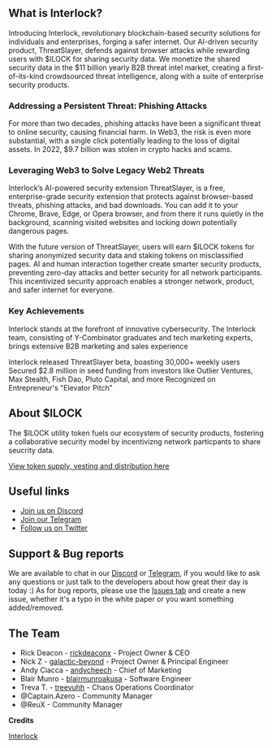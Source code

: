 ## What is Interlock?
Introducing Interlock, revolutionary blockchain-based security solutions for individuals and enterprises, forging a safer internet. Our AI-driven security product, ThreatSlayer, defends against browser attacks while rewarding users with $ILOCK for sharing security data. We monetize the shared security data in the $11 billion yearly B2B threat intel market, creating a first-of-its-kind crowdsourced threat intelligence, along with a suite of enterprise security products.

### Addressing a Persistent Threat: Phishing Attacks
For more than two decades, phishing attacks have been a significant threat to online security, causing financial harm. In Web3, the risk is even more substantial, with a single click potentially leading to the loss of digital assets. In 2022, $9.7 billion was stolen in crypto hacks and scams.

### Leveraging Web3 to Solve Legacy Web2 Threats

Interlock’s AI-powered security extension ThreatSlayer, is a free, enterprise-grade security extension that protects against browser-based threats, phishing attacks, and bad downloads. You can add it to your Chrome, Brave, Edge, or Opera browser, and from there it runs quietly in the background, scanning visited websites and locking down potentially dangerous pages. 

With the future version of ThreatSlayer, users will earn $ILOCK tokens for sharing anonymized security data and staking tokens on misclassified pages. AI and human interaction together create smarter security products, preventing zero-day attacks and better security for all network participants. This incentivized security approach enables a stronger network, product, and safer internet for everyone.

### Key Achievements 

Interlock stands at the forefront of innovative cybersecurity. The Interlock team, consisting of Y-Combinator graduates and tech marketing experts, brings extensive B2B marketing and sales experience

Interlock released ThreatSlayer beta, boasting 30,000+ weekly users
Secured $2.8 million in seed funding from investors like Outlier Ventures, Max Stealth, Fish Dao, Pluto Capital, and more
Recognized on Entrepreneur's "Elevator Pitch”

[//]: Roadmap.timeline.image.BELONGSHERE


## About $ILOCK 
The $ILOCK utility token fuels our ecosystem of security products, fostering a collaborative security model by incentivizng network particpants to share seucrity data. 

[View token supply, vesting and distribution here](https://docs.interlock.network/token/supply.html)


## Useful links
* [Join us on Discord](https://discord.gg/YuxsG8znG2)
* [Join our Telegram](https://t.me/interlockchat)
* [Follow us on Twitter](https://www.twitter.com/interlockweb3)

## Support & Bug reports

We are available to chat in our [Discord](https://discord.gg/PbCYBbynqd) or [Telegram](https://t.me/+IxzitrEVH2A1ODYx), if you would like to ask
any questions or just talk to the developers about how great their day is today :) As for bug reports, please use
the [Issues tab](https://github.com/interlock-network/interlock-docs/issues) and create a new issue, whether it's a typo in the white paper or you want something added/removed.

## The Team
* Rick Deacon - [rickdeaconx](https://github.com/rickdeaconx) - Project Owner & CEO
* Nick Z - [galactic-beyond](https://github.com/galactic-beyond) - Project Owner & Principal Engineer
* Andy Ciacca - [andycheech](https://github.com/andycheech) - Chief of Marketing
* Blair Munro - [blairmunroakusa](https://github.com/blairmunroakusa) - Software Engineer
* Treva T. - [treevuhh](https://github.com/Treevuhh) - Chaos Operations Coordinator
* @Captain.Azero - Community Manager
* @ReuX - Community Manager


**Credits**

[Interlock](https://interlock.network)
